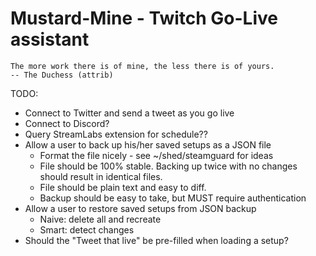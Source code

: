 Mustard-Mine - Twitch Go-Live assistant
=======================================

    The more work there is of mine, the less there is of yours.
    -- The Duchess (attrib)

TODO:

* Connect to Twitter and send a tweet as you go live
* Connect to Discord?
* Query StreamLabs extension for schedule??
* Allow a user to back up his/her saved setups as a JSON file
  - Format the file nicely - see ~/shed/steamguard for ideas
  - File should be 100% stable. Backing up twice with no changes
    should result in identical files.
  - File should be plain text and easy to diff.
  - Backup should be easy to take, but MUST require authentication
* Allow a user to restore saved setups from JSON backup
  - Naive: delete all and recreate
  - Smart: detect changes
* Should the "Tweet that live" be pre-filled when loading a setup?
